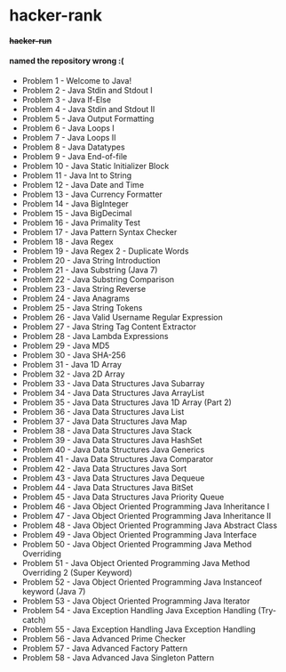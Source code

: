 # hacker-rank
#### ~~hacker-run~~
#### named the repository wrong :(


* Problem 1 - Welcome to Java!
* Problem 2 - Java Stdin and Stdout I
* Problem 3 - Java If-Else
* Problem 4 - Java Stdin and Stdout II
* Problem 5 - Java Output Formatting
* Problem 6 - Java Loops I
* Problem 7 - Java Loops II
* Problem 8 - Java Datatypes
* Problem 9 - Java End-of-file
* Problem 10 - Java Static Initializer Block
* Problem 11 - Java Int to String
* Problem 12 - Java Date and Time
* Problem 13 - Java Currency Formatter
* Problem 14 - Java BigInteger
* Problem 15 - Java BigDecimal
* Problem 16 - Java Primality Test
* Problem 17 - Java Pattern Syntax Checker
* Problem 18 - Java Regex
* Problem 19 - Java Regex 2 - Duplicate Words
* Problem 20 - Java String Introduction 
* Problem 21 - Java Substring (Java 7)
* Problem 22 - Java Substring Comparison
* Problem 23 - Java String Reverse
* Problem 24 - Java Anagrams
* Problem 25 - Java String Tokens
* Problem 26 - Java Valid Username Regular Expression
* Problem 27 - Java String Tag Content Extractor
* Problem 28 - Java Lambda Expressions
* Problem 29 - Java MD5
* Problem 30 - Java SHA-256
* Problem 31 - Java 1D Array
* Problem 32 - Java 2D Array
* Problem 33 - Java Data Structures Java Subarray
* Problem 34 - Java Data Structures Java ArrayList
* Problem 35 - Java Data Structures Java 1D Array (Part 2)
* Problem 36 - Java Data Structures Java List
* Problem 37 - Java Data Structures Java Map
* Problem 38 - Java Data Structures Java Stack
* Problem 39 - Java Data Structures Java HashSet
* Problem 40 - Java Data Structures Java Generics
* Problem 41 - Java Data Structures Java Comparator
* Problem 42 - Java Data Structures Java Sort
* Problem 43 - Java Data Structures Java Dequeue
* Problem 44 - Java Data Structures Java BitSet
* Problem 45 - Java Data Structures Java Priority Queue
* Problem 46 - Java Object Oriented Programming Java Inheritance I
* Problem 47 - Java Object Oriented Programming Java Inheritance II
* Problem 48 - Java Object Oriented Programming Java Abstract Class
* Problem 49 - Java Object Oriented Programming Java Interface
* Problem 50 - Java Object Oriented Programming Java Method Overriding
* Problem 51 - Java Object Oriented Programming Java Method Overriding 2 (Super Keyword)
* Problem 52 - Java Object Oriented Programming Java Instanceof keyword (Java 7)
* Problem 53 - Java Object Oriented Programming Java Iterator
* Problem 54 - Java Exception Handling Java Exception Handling (Try-catch)
* Problem 55 - Java Exception Handling Java Exception Handling
* Problem 56 - Java Advanced Prime Checker
* Problem 57 - Java Advanced Factory Pattern
* Problem 58 - Java Advanced Java Singleton Pattern




